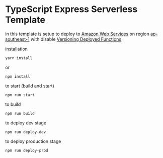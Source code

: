 # TypeScript Express Serverless Template

in this template is setup to deploy to [Amazon Web Services](https://aws.amazon.com/) on region [ap-southeast-1](https://en.wikipedia.org/wiki/Singapore) with disable [Versioning Deployed Functions](https://www.serverless.com/framework/docs/providers/aws/guide/functions#versioning-deployed-functions)

installation
```
yarn install
```
or
```
npm install
```

to start (build and start)
```
npm run start
```

to build
```
npm run build
```

to deploy dev stage
```
npm run deploy-dev
```

to deploy production stage
```
npm run deploy-prod
```